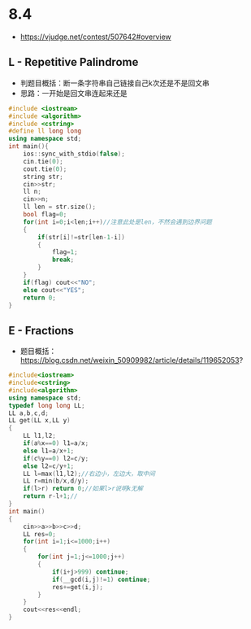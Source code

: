 # 8.4
* https://vjudge.net/contest/507642#overview
## L - Repetitive Palindrome
* 判题目概括：断一条字符串自己链接自己k次还是不是回文串
* 思路：一开始是回文串连起来还是
```c++
#include <iostream>
#include <algorithm>
#include <cstring>
#define ll long long 
using namespace std;
int main(){
    ios::sync_with_stdio(false);
    cin.tie(0);
    cout.tie(0);
    string str;
    cin>>str;
    ll n;
    cin>>n;
    ll len = str.size();
    bool flag=0;
    for(int i=0;i<len;i++)//注意此处是len，不然会遇到边界问题
	{
		if(str[i]!=str[len-1-i])
		{
			flag=1;
			break;
		}
	}
    if(flag) cout<<"NO";
    else cout<<"YES";
    return 0;
}
```
## E - Fractions
* 题目概括：https://blog.csdn.net/weixin_50909982/article/details/119652053?
```c++
#include<iostream>
#include<cstring>
#include<algorithm>
using namespace std;
typedef long long LL;
LL a,b,c,d;
LL get(LL x,LL y)
{
    LL l1,l2;
    if(a%x==0) l1=a/x;
    else l1=a/x+1;
    if(c%y==0) l2=c/y;
    else l2=c/y+1;
    LL l=max(l1,l2);//右边小，左边大，取中间
    LL r=min(b/x,d/y);
    if(l>r) return 0;//如果l>r说明k无解
    return r-l+1;//
}
int main()
{
    cin>>a>>b>>c>>d;
    LL res=0;
    for(int i=1;i<=1000;i++)
    {
        for(int j=1;j<=1000;j++)
        {
            if(i+j>999) continue;
            if(__gcd(i,j)!=1) continue;
            res+=get(i,j);
        }
    }
    cout<<res<<endl;
}
```
